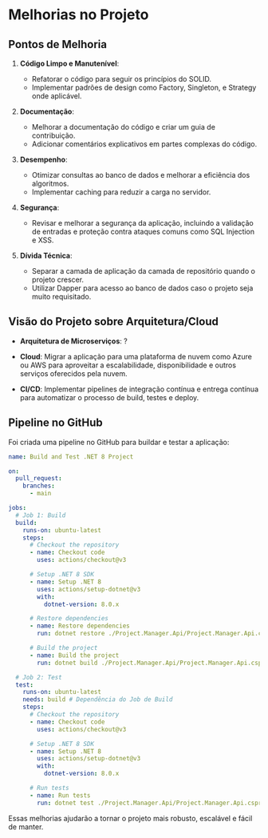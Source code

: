 # Melhorias no Projeto

## Pontos de Melhoria

1. **Código Limpo e Manutenível**:
    - Refatorar o código para seguir os princípios do SOLID.
    - Implementar padrões de design como Factory, Singleton, e Strategy onde aplicável.

3. **Documentação**:
    - Melhorar a documentação do código e criar um guia de contribuição.
    - Adicionar comentários explicativos em partes complexas do código.

4. **Desempenho**:
    - Otimizar consultas ao banco de dados e melhorar a eficiência dos algoritmos.
    - Implementar caching para reduzir a carga no servidor.

5. **Segurança**:
    - Revisar e melhorar a segurança da aplicação, incluindo a validação de entradas e proteção contra ataques comuns como SQL Injection e XSS.

6. **Dívida Técnica**:
    - Separar a camada de aplicação da camada de repositório quando o projeto crescer.
    - Utilizar Dapper para acesso ao banco de dados caso o projeto seja muito requisitado.

## Visão do Projeto sobre Arquitetura/Cloud

- **Arquitetura de Microserviços**: ?

- **Cloud**: Migrar a aplicação para uma plataforma de nuvem como Azure ou AWS para aproveitar a escalabilidade, disponibilidade e outros serviços oferecidos pela nuvem.

- **CI/CD**: Implementar pipelines de integração contínua e entrega contínua para automatizar o processo de build, testes e deploy.

## Pipeline no GitHub

Foi criada uma pipeline no GitHub para buildar e testar a aplicação:

```yaml
name: Build and Test .NET 8 Project

on:
  pull_request:
    branches:
      - main

jobs:
  # Job 1: Build
  build:
    runs-on: ubuntu-latest
    steps:
      # Checkout the repository
      - name: Checkout code
        uses: actions/checkout@v3

      # Setup .NET 8 SDK
      - name: Setup .NET 8
        uses: actions/setup-dotnet@v3
        with:
          dotnet-version: 8.0.x

      # Restore dependencies
      - name: Restore dependencies
        run: dotnet restore ./Project.Manager.Api/Project.Manager.Api.csproj

      # Build the project
      - name: Build the project
        run: dotnet build ./Project.Manager.Api/Project.Manager.Api.csproj --configuration Release --no-restore

  # Job 2: Test
  test:
    runs-on: ubuntu-latest
    needs: build # Dependência do Job de Build
    steps:
      # Checkout the repository
      - name: Checkout code
        uses: actions/checkout@v3

      # Setup .NET 8 SDK
      - name: Setup .NET 8
        uses: actions/setup-dotnet@v3
        with:
          dotnet-version: 8.0.x

      # Run tests
      - name: Run tests
        run: dotnet test ./Project.Manager.Api/Project.Manager.Api.csproj --configuration Release --no-build --verbosity normal
```

Essas melhorias ajudarão a tornar o projeto mais robusto, escalável e fácil de manter.
